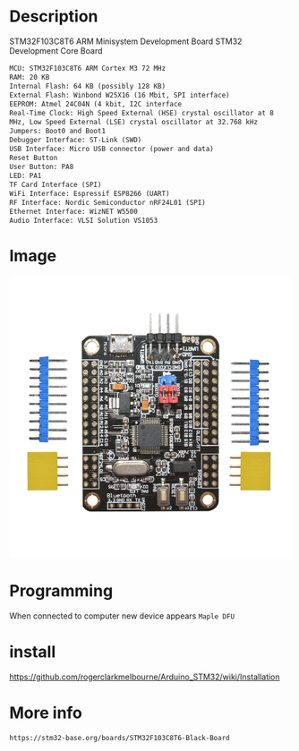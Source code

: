 # Description
STM32F103C8T6 ARM Minisystem Development Board STM32 Development Core Board


    MCU: STM32F103C8T6 ARM Cortex M3 72 MHz
    RAM: 20 KB
    Internal Flash: 64 KB (possibly 128 KB)
    External Flash: Winbond W25X16 (16 Mbit, SPI interface)
    EEPROM: Atmel 24C04N (4 kbit, I2C interface
    Real-Time Clock: High Speed External (HSE) crystal oscillator at 8 MHz, Low Speed External (LSE) crystal oscillator at 32.768 kHz
    Jumpers: Boot0 and Boot1
    Debugger Interface: ST-Link (SWD)
    USB Interface: Micro USB connector (power and data)
    Reset Button
    User Button: PA8
    LED: PA1
    TF Card Interface (SPI)
    WiFi Interface: Espressif ESP8266 (UART)
    RF Interface: Nordic Semiconductor nRF24L01 (SPI)
    Ethernet Interface: WizNET W5500
    Audio Interface: VLSI Solution VS1053

# Image
![front](front.jpg)


# Programming
When connected to computer new device appears `Maple DFU`

# install
https://github.com/rogerclarkmelbourne/Arduino_STM32/wiki/Installation



# More info
    https://stm32-base.org/boards/STM32F103C8T6-Black-Board
    